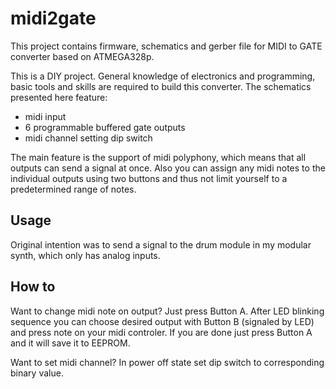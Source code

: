 # midi2gate
This project contains firmware, schematics and gerber file for MIDI to GATE converter based on ATMEGA328p.

This is a DIY project. General knowledge of electronics and programming, basic tools and skills are required to build this converter. The schematics presented here feature:

- midi input
- 6 programmable buffered gate outputs
- midi channel setting dip switch


The main feature is the support of midi polyphony, which means that all outputs can send a signal at once. Also you can assign any midi notes to the individual outputs using two buttons and thus not limit yourself to a predetermined range of notes.

## Usage
Original intention was to send a signal to the drum module in my modular synth, which only has analog inputs.

## How to
Want to change midi note on output? Just press Button A. After LED blinking sequence you can choose desired output with Button B (signaled by LED) and press note on your midi controler. If you are done just press Button A and it will save it to EEPROM.

Want to set midi channel? In power off state set dip switch to corresponding binary value.

